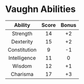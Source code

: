 Vaughn Abilities
================


| Ability      | Score | Bonus |
| :-----:      | :---: | :---: |
| Strength     | 14    |  +2   |
| Dexterity    | 15    | +2    |
| Constitution | 9     | -1    |
| Intelligence | 11    |  0    |
| Wisdom       | 12    | +1    |
| Charisma     | 17    | +3    |
